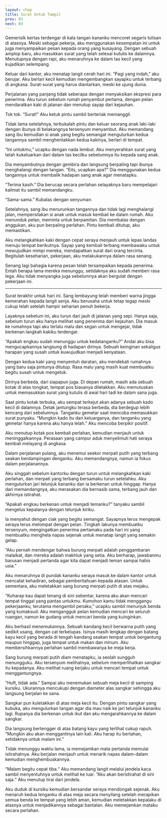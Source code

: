 ```yaml
---
layout: chap
title: Surat Untuk Tampil
prev: 01
next: 03
---
```

Gemerisik kertas terdengar di kala tangan kananku mencoret segaris tulisan di atasnya. Meski sebagai pekerja, aku menggunakan kesempatan ini untuk juga menyampaikan pesan kepada orang yang kusayang. Dengan sebuah amplop baru, aku masukkan surat yang telah selesai kutulis ke dalamnya. Menutupnya dengan rapi, aku menaruhnya ke dalam tas kecil yang kujadikan selempang.

Keluar dari kantor, aku menatap langit cerah hari ini. “Pagi yang indah,” aku berujar. Aku berlari kecil kemudian mengembangkan sayapku untuk terbang di angkasa. Surat-surat yang harus diantarkan, meski ke ujung dunia.

Perjalanan yang panjang tidak seberapa dengan menyaksikan ekspresi para penerima. Aku turun sebelum rumah penyambut pertama, dengan pelan mendaratkan kaki di jalanan dan menutup sayap dari kejauhan.

Tok tok. “Surat!” Aku ketuk pintu sambil berteriak memanggil.

Tidak lama setelahnya, terbukalah pintu dan keluar seorang anak laki-laki dengan ibunya di belakangnya tersenyum menyambut. Aku memandang sang ibu kemudian si anak yang begitu semangat mengulurkan kedua tangannya sambil menghentakkan kedua kakinya, berlari di tempat.

“Ini untukmu,” ucapku dengan nada lembut. Aku menyerahkan surat yang telah kukeluarkan dari dalam tas kecilku sebelumnya itu kepada sang anak.

Dia menyambutnya dengan gembira dan langsung berpaling tapi ibunya menghalangi dengan tangan. “Eits, ucapkan apa?” Dia menggunakan kedua tangannya untuk membalik hadapan sang anak agar menatapku.

“Terima kasih.” Dia berucap secara perlahan selayaknya baru mempelajari kalimat itu sambil memandangku.

“Sama-sama.” Kubalas dengan senyuman.

Setelahnya, sang ibu menurunkan tangannya dan tidak lagi menghalangi jalan, mempersilakan si anak untuk masuk kembali ke dalam rumah. Aku menunduk pelan, meminta untuk berpamitan. Dia membalas dengan anggukan, aku pun berpaling perlahan. Pintu kembali ditutup, aku memastikan.

Aku melangkahkan kaki dengan cepat seraya menjauh untuk lepas landas menuju tempat berikutnya. Sayap yang kembali terbang membawaku untuk mewujudkan mimpi mereka, mendapatkan surat dari orang tercinta. Begitulah keseharian, pekerjaan, aku melakukannya dalam rasa senang.

Senang lagi bahagia karena pesan telah tersampaikan kepada penerima. Entah berapa lama mereka menunggu, setidaknya aku sudah memberi rasa lega. Aku tidak menyangka juga sebelumnya akan bergulat dengan pekerjaan ini.

***

Surat terakhir untuk hari ini. Sang lembayung telah memberi warna jingga kemerahan kepada langit senja. Aku berusaha untuk tetap tegap meski cukup lelah setelah hampir seharian penuh bekerja.

Layaknya sebelum ini, aku turun dari jauh di jalanan yang sepi. Hanya saja, sebelum turun aku hanya melihat sang penerima dari kejauhan. Dia masuk ke rumahnya tapi aku terlalu malu dan segan untuk mengejar, tidak berkenan langkah kakiku terdengar.

“Apakah engkau sudah menunggu untuk kedatanganku?” Andai aku bisa mengucapkannya langsung di hadapan dirinya. Sebuah keinginan sekaligus harapan yang susah untuk kuwujudkan menjadi kenyataan.

Dengan kedua kaki yang menyentuh daratan, aku mendekati rumahnya yang baru saja pintunya ditutup. Rasa malu yang masih kuat membuatku begitu susah untuk mengetuk.

Dirinya berbeda, dari siapapun juga. Di depan rumah, masih ada sebuah kotak di atas tongkat, tempat pos biasanya diletakkan. Aku memutuskan untuk memasukkan surat yang kutulis di awal hari tadi ke dalam sana juga.

Saat pintu kotak terbuka, aku sempat terkejut akan adanya sebuah kado kecil di dalamnya. Detak jantungku terasa berbeda, dia berdegup lebih kencang dari sebelumnya. Tanganku gemetar saat mencoba memasukkan surat punyaku. “Mungkin kado itu dari keluarganya, dan tanganku yang gemetar hanya karena aku hanya lelah.” Aku mencoba berpikir positif.

Aku menutup kotak pos kembali perlahan, kemudian menjauh untuk meninggalkannya. Perasaan yang campur aduk menyelimuti hati seraya kembali melayang di angkasa.

Dalam perjalanan pulang, aku menemui seekor merpati putih yang terbang seakan berdampingan denganku. Aku memandangnya, namun ia fokus dalam perjalanannya.

Aku singgah sebelum kantorku dengan turun untuk melangkahkan kaki perlahan, dan merpati yang terbang bersamaku turun setelahku. Aku mengulurkan jari telunjuk kananku dan ia berkenan untuk hinggap. Hanya dari memandangnya, aku merasakan dia bernasib sama, terbang jauh dan akhirnya istirahat.

“Apakah engkau berkenan untuk menjadi temanku?” tanyaku sambil mengelus kepalanya dengan telunjuk kiriku.

Ia menyahut dengan ciak yang begitu semangat. Sayapnya terus mengepak seraya terus melompat dengan pelan. Tingkah lakunya membuatku tersenyum, mengingatkan penerima pertamaku pada hari ini yang membuatku menghela napas sejenak untuk menatap langit yang semakin gelap.

“Aku pernah mendengar bahwa burung merpati adalah penggambaran malaikat, dan mereka adalah makhluk yang setia. Aku berharap, jawabanmu barusan menjadi pertanda agar kita dapat menjadi teman sampai habis usia.”

Aku menaruhnya di pundak kananku seraya masuk ke dalam kantor untuk mencatat kehadiran, sebagai pemberitahuan kepada atasan. Untuk sementara, aku meletakkan sang burung merpati putih di atas mejaku.

“Kuharap kau dapat tenang di sini sebentar, karena aku akan mencari tempat tinggal yang pantas untukmu. Kumohon kamu tidak menggangu pekerjaanku, terutama mengambil penaku,” ucapku sambil menunjuk benda yang kumaksud. Aku mengangguk pelan kemudian mencari ke seluruh ruangan, namun ke gudang untuk mencari benda yang kuinginkan.

Aku berhasil menemukannya. Sebuah kandang kecil berwarna putih yang sedikit usang, dengan cat terkelupas. Isinya masih lengkap dengan batang kayu kecil yang berada di tengah kandang seakan tempat untuk bergantung maupun hinggap, juga tempat untuk makan dan minum. Aku membersihkannya perlahan sambil membawanya ke meja kerja.

Sang burung merpati putih diam menatapku, ia seolah sungguh menungguku. Aku tersenyum melihatnya, sebelum memperlihatkan sangkar itu kepadanya. Aku melihat ruang kerjaku untuk mencari tempat untuk menggantungnya.

“Huft, tidak ada.” Sampai aku menemukan sebuah meja kecil di samping kursiku. Ukurannya mencukupi dengan diameter alas sangkar sehingga aku langsung berjalan ke sana.

Sangkar pun kuletakkan di atas meja kecil itu. Dengan pintu sangkar yang kubuka, aku mengulurkan tangan agar dia mau naik ke jari telunjuk kananku lagi. Rupanya dia berkenan untuk ikut dan aku mengarahkannya ke dalam sangkar.

Dia langsung bertengger di atas batang kayu yang terlihat cukup rapuh. “Mungkin aku akan menggantinya lain kali. Aku harap itu bertahan, setidaknya untuk malam ini.”

Tidak menunggu waktu lama, ia memejamkan mata pertanda memulai istirahatnya. Aku berjalan menjauh untuk menarik napas dalam-dalam kemudian menghembuskannya.

“Malam begitu cepat tiba.“ Aku memandang langit melalui jendela kaca sambil menyentuhnya untuk melihat ke luar. ”Aku akan beristirahat di sini saja.“ Aku menutup tirai dari jendela.

Aku duduk di kursiku kemudian bersandar seraya mendongak sejenak. Aku menaruh kedua lenganku di atas meja secara menyilang setelah merapikan semua benda ke tempat yang lebih aman, kemudian meletakkan kepalaku di atasnya untuk menjadikannya sebagai bantalan. Aku memejamkan mataku secara perlahan.

